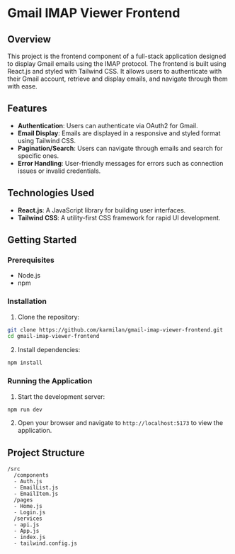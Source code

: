 # Gmail IMAP Viewer Frontend

## Overview

This project is the frontend component of a full-stack application designed to display Gmail emails using the IMAP protocol. The frontend is built using React.js and styled with Tailwind CSS. It allows users to authenticate with their Gmail account, retrieve and display emails, and navigate through them with ease.

## Features

- **Authentication**: Users can authenticate via OAuth2 for Gmail.
- **Email Display**: Emails are displayed in a responsive and styled format using Tailwind CSS.
- **Pagination/Search**: Users can navigate through emails and search for specific ones.
- **Error Handling**: User-friendly messages for errors such as connection issues or invalid credentials.

## Technologies Used

- **React.js**: A JavaScript library for building user interfaces.
- **Tailwind CSS**: A utility-first CSS framework for rapid UI development.

## Getting Started

### Prerequisites

- Node.js
- npm

### Installation

1. Clone the repository:

```bash
git clone https://github.com/karmilan/gmail-imap-viewer-frontend.git
cd gmail-imap-viewer-frontend
```

2. Install dependencies:

```bash
npm install
```

### Running the Application

1. Start the development server:

```bash
npm run dev
```

2. Open your browser and navigate to `http://localhost:5173` to view the application.

## Project Structure

```
/src
  /components
  - Auth.js
  - EmailList.js
  - EmailItem.js
  /pages
  - Home.js
  - Login.js
  /services
  - api.js
  - App.js
  - index.js
  - tailwind.config.js
```
